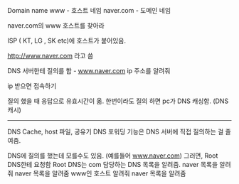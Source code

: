 
Domain name
www - 호스트 네임
naver.com - 도메인 네임

naver.com의 www 호스트를 찾아라

ISP ( KT, LG , SK etc)에 호스트가 붙어있음.

http://www.naver.com 라고 씀

DNS 서버한테 질의를 함 - www.naver.com ip 주소를 알려줘

ip 받으면 접속하기

질의 했을 때 응답으로 유효시간이 옮.
한번이라도 질의 하면 pc가 DNS 캐싱함. (DNS 캐시)

----

DNS Cache, host 파일, 공유기 DNS 포워딩 기능은 DNS 서버에 직접 질의하는 걸 줄여줌.

DNS에 질의를 했는데 모를수도 있음. (예를들어 www.naver.com) 
그러면, Root DNS한테 요청함
Root DNS는 com 담당하는 DNS 목록을 알려줌.
naver 목록을 알려줘
naver 목록을 알려줌
www인 호스트 알려줘
naver 목록을 알려줌






